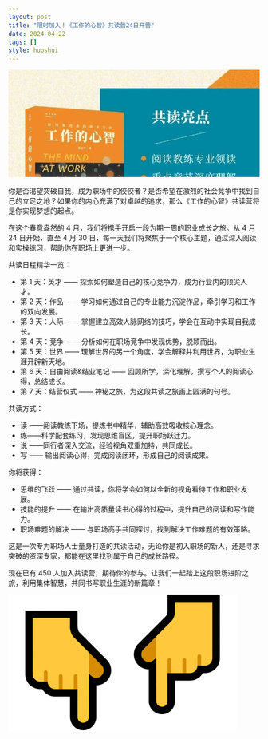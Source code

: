 ```yaml
---
layout: post
title: "限时加入！《工作的心智》共读营24日开营"
date: 2024-04-22
tags: []
style: huoshui
---
```


![](/assets/post_images/2024-04-22-17319184094290.09251475442158386.jpeg)

你是否渴望突破自我，成为职场中的佼佼者？是否希望在激烈的社会竞争中找到自己的立足之地？如果你的内心充满了对卓越的追求，那么《工作的心智》共读营将是你实现梦想的起点。

在这个春意盎然的 4 月，我们将携手开启一段为期一周的职业成长之旅。从 4 月 24 日开始，直至 4 月 30
日，每一天我们将聚焦于一个核心主题，通过深入阅读和实操练习，帮助你在职场上更进一步。

  

共读日程精华一览：

  * 第 1 天：英才 —— 探索如何塑造自己的核心竞争力，成为行业内的顶尖人才。
  * 第 2 天：作品 —— 学习如何通过自己的专业能力沉淀作品，牵引学习和工作的双向发展。
  * 第 3 天：人际 —— 掌握建立高效人脉网络的技巧，学会在互动中实现自我成长。
  * 第 4 天：竞争 —— 分析如何在职场竞争中发现优势，脱颖而出。
  * 第 5 天：世界 —— 理解世界的另一个角度，学会解释并利用世界，为职业生涯开辟新天地。
  * 第 6 天：自由阅读&结业笔记 —— 回顾所学，深化理解，撰写个人的阅读心得，总结成长。
  * 第 7 天：结营仪式 —— 神秘之旅，为这段共读之旅画上圆满的句号。

共读方式：

  * 读 ——阅读教练下场，提炼书中精华，辅助高效吸收核心理念。
  * 练——科学配套练习，发现思维盲区，提升职场跃迁力。
  * 说 ——同行者深入交流，经验视角双重加持，共同成长。
  * 写 —— 输出阅读心得，完成阅读闭环，形成自己的阅读成果。

你将获得：

  * 思维的飞跃 —— 通过共读，你将学会如何以全新的视角看待工作和职业发展。
  * 技能的提升 —— 在输出高质量读书心得的过程中，提升自己的阅读和写作能力。
  * 职场难题的解决 —— 与职场高手共同探讨，找到解决工作难题的有效策略。

这是一次专为职场人士量身打造的共读活动，无论你是初入职场的新人，还是寻求突破的资深专家，都能在这里找到属于自己的成长路径。

现在已有 450 人加入共读营，期待你的参与。让我们一起踏上这段职场进阶之旅，利用集体智慧，共同书写职业生涯的新篇章！

![](/assets/post_images/2024-04-22-17319184099280.9331835647175251.gif)